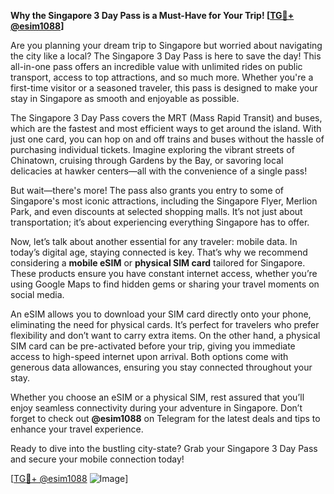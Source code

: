 **Why the Singapore 3 Day Pass is a Must-Have for Your Trip! [[TG💪+ @esim1088](https://t.me/s/esim1088)]**

Are you planning your dream trip to Singapore but worried about navigating the city like a local? The Singapore 3 Day Pass is here to save the day! This all-in-one pass offers an incredible value with unlimited rides on public transport, access to top attractions, and so much more. Whether you're a first-time visitor or a seasoned traveler, this pass is designed to make your stay in Singapore as smooth and enjoyable as possible.

The Singapore 3 Day Pass covers the MRT (Mass Rapid Transit) and buses, which are the fastest and most efficient ways to get around the island. With just one card, you can hop on and off trains and buses without the hassle of purchasing individual tickets. Imagine exploring the vibrant streets of Chinatown, cruising through Gardens by the Bay, or savoring local delicacies at hawker centers—all with the convenience of a single pass!

But wait—there's more! The pass also grants you entry to some of Singapore's most iconic attractions, including the Singapore Flyer, Merlion Park, and even discounts at selected shopping malls. It’s not just about transportation; it’s about experiencing everything Singapore has to offer.

Now, let’s talk about another essential for any traveler: mobile data. In today’s digital age, staying connected is key. That’s why we recommend considering a **mobile eSIM** or **physical SIM card** tailored for Singapore. These products ensure you have constant internet access, whether you’re using Google Maps to find hidden gems or sharing your travel moments on social media.

An eSIM allows you to download your SIM card directly onto your phone, eliminating the need for physical cards. It’s perfect for travelers who prefer flexibility and don’t want to carry extra items. On the other hand, a physical SIM card can be pre-activated before your trip, giving you immediate access to high-speed internet upon arrival. Both options come with generous data allowances, ensuring you stay connected throughout your stay.

Whether you choose an eSIM or a physical SIM, rest assured that you’ll enjoy seamless connectivity during your adventure in Singapore. Don’t forget to check out **@esim1088** on Telegram for the latest deals and tips to enhance your travel experience. 

Ready to dive into the bustling city-state? Grab your Singapore 3 Day Pass and secure your mobile connection today! 

[[TG💪+ @esim1088](https://t.me/s/esim1088) ![Image](https://i.postimg.cc/Y0z9fWf4/image.png)]